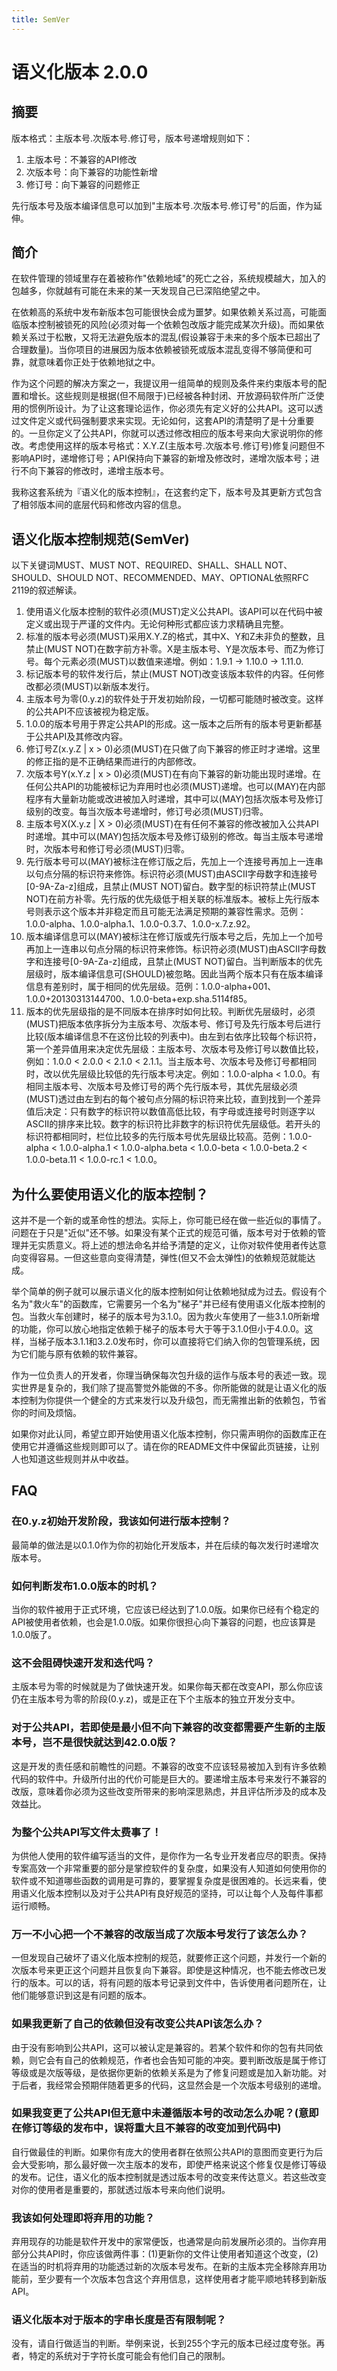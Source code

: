```yaml
---
title: SemVer
---
```


# 语义化版本 2.0.0

## 摘要

版本格式：主版本号.次版本号.修订号，版本号递增规则如下：

1. 主版本号：不兼容的API修改
2. 次版本号：向下兼容的功能性新增
3. 修订号：向下兼容的问题修正

先行版本号及版本编译信息可以加到"主版本号.次版本号.修订号"的后面，作为延伸。

## 简介

在软件管理的领域里存在着被称作"依赖地域"的死亡之谷，系统规模越大，加入的包越多，你就越有可能在未来的某一天发现自己已深陷绝望之中。

在依赖高的系统中发布新版本包可能很快会成为噩梦。如果依赖关系过高，可能面临版本控制被锁死的风险(必须对每一个依赖包改版才能完成某次升级)。而如果依赖关系过于松散，又将无法避免版本的混乱(假设兼容于未来的多个版本已超出了合理数量)。当你项目的进展因为版本依赖被锁死或版本混乱变得不够简便和可靠，就意味着你正处于依赖地狱之中。

作为这个问题的解决方案之一，我提议用一组简单的规则及条件来约束版本号的配置和增长。这些规则是根据(但不局限于)已经被各种封闭、开放源码软件所广泛使用的惯例所设计。为了让这套理论运作，你必须先有定义好的公共API。这可以透过文件定义或代码强制要求来实现。无论如何，这套API的清楚明了是十分重要的。一旦你定义了公共API，你就可以透过修改相应的版本号来向大家说明你的修改。考虑使用这样的版本号格式：X.Y.Z(主版本号.次版本号.修订号)修复问题但不影响API时，递增修订号；API保持向下兼容的新增及修改时，递增次版本号；进行不向下兼容的修改时，递增主版本号。

我称这套系统为『语义化的版本控制』，在这套约定下，版本号及其更新方式包含了相邻版本间的底层代码和修改内容的信息。

## 语义化版本控制规范(SemVer)

以下关键词MUST、MUST NOT、REQUIRED、SHALL、SHALL NOT、SHOULD、SHOULD NOT、RECOMMENDED、MAY、OPTIONAL依照RFC 2119的叙述解读。

1. 使用语义化版本控制的软件必须(MUST)定义公共API。该API可以在代码中被定义或出现于严谨的文件内。无论何种形式都应该力求精确且完整。
2. 标准的版本号必须(MUST)采用X.Y.Z的格式，其中X、Y和Z未非负的整数，且禁止(MUST NOT)在数字前方补零。X是主版本号、Y是次版本号、而Z为修订号。每个元素必须(MUST)以数值来递增。例如：1.9.1 -> 1.10.0 -> 1.11.0.
3. 标记版本号的软件发行后，禁止(MUST NOT)改变该版本软件的内容。任何修改都必须(MUST)以新版本发行。
4. 主版本号为零(0.y.z)的软件处于开发初始阶段，一切都可能随时被改变。这样的公共API不应该被视为稳定版。
5. 1.0.0的版本号用于界定公共API的形成。这一版本之后所有的版本号更新都基于公共API及其修改内容。
6. 修订号Z(x.y.Z | x > 0)必须(MUST)在只做了向下兼容的修正时才递增。这里的修正指的是不正确结果而进行的内部修改。
7. 次版本号Y(x.Y.z | x > 0)必须(MUST)在有向下兼容的新功能出现时递增。在任何公共API的功能被标记为弃用时也必须(MUST)递增。也可以(MAY)在内部程序有大量新功能或改进被加入时递增，其中可以(MAY)包括次版本号及修订级别的改变。每当次版本号递增时，修订号必须(MUST)归零。
8. 主版本号X(X.y.z | X > 0)必须(MUST)在有任何不兼容的修改被加入公共API时递增。其中可以(MAY)包括次版本号及修订级别的修改。每当主版本号递增时，次版本号和修订号必须(MUST)归零。
9. 先行版本号可以(MAY)被标注在修订版之后，先加上一个连接号再加上一连串以句点分隔的标识符来修饰。标识符必须(MUST)由ASCII字母数字和连接号[0-9A-Za-z]组成，且禁止(MUST NOT)留白。数字型的标识符禁止(MUST NOT)在前方补零。先行版的优先级低于相关联的标准版本。被标上先行版本号则表示这个版本并非稳定而且可能无法满足预期的兼容性需求。范例：1.0.0-alpha、1.0.0-alpha.1、1.0.0-0.3.7、1.0.0-x.7.z.92。
10. 版本编译信息可以(MAY)被标注在修订版或先行版本号之后，先加上一个加号再加上一连串以句点分隔的标识符来修饰。标识符必须(MUST)由ASCII字母数字和连接号[0-9A-Za-z]组成，且禁止(MUST NOT)留白。当判断版本的优先层级时，版本编译信息可(SHOULD)被忽略。因此当两个版本只有在版本编译信息有差别时，属于相同的优先层级。范例：1.0.0-alpha+001、1.0.0+20130313144700、1.0.0-beta+exp.sha.5114f85。
11. 版本的优先层级指的是不同版本在排序时如何比较。判断优先层级时，必须(MUST)把版本依序拆分为主版本号、次版本号、修订号及先行版本号后进行比较(版本编译信息不在这份比较的列表中)。由左到右依序比较每个标识符，第一个差异值用来决定优先层级：主版本号、次版本号及修订号以数值比较，例如：1.0.0 < 2.0.0 < 2.1.0 < 2.1.1。当主版本号、次版本号及修订号都相同时，改以优先层级比较低的先行版本号决定。例如：1.0.0-alpha < 1.0.0。有相同主版本号、次版本号及修订号的两个先行版本号，其优先层级必须(MUST)透过由左到右的每个被句点分隔的标识符来比较，直到找到一个差异值后决定：只有数字的标识符以数值高低比较，有字母或连接号时则逐字以ASCII的排序来比较。数字的标识符比非数字的标识符优先层级低。若开头的标识符都相同时，栏位比较多的先行版本号优先层级比较高。范例：1.0.0-alpha < 1.0.0-alpha.1 < 1.0.0-alpha.beta < 1.0.0-beta < 1.0.0-beta.2 < 1.0.0-beta.11 < 1.0.0-rc.1 < 1.0.0。

## 为什么要使用语义化的版本控制？

这并不是一个新的或革命性的想法。实际上，你可能已经在做一些近似的事情了。问题在于只是"近似"还不够。如果没有某个正式的规范可循，版本号对于依赖的管理并无实质意义。将上述的想法命名并给予清楚的定义，让你对软件使用者传达意向变得容易。一但这些意向变得清楚，弹性(但又不会太弹性)的依赖规范就能达成。

举个简单的例子就可以展示语义化的版本控制如何让依赖地狱成为过去。假设有个名为"救火车"的函数库，它需要另一个名为"梯子"并已经有使用语义化版本控制的包。当救火车创建时，梯子的版本号为3.1.0。因为救火车使用了一些3.1.0所新增的功能，你可以放心地指定依赖于梯子的版本号大于等于3.1.0但小于4.0.0。这样，当梯子版本3.1.1和3.2.0发布时，你可以直接将它们纳入你的包管理系统，因为它们能与原有依赖的软件兼容。

作为一位负责人的开发者，你理当确保每次包升级的运作与版本号的表述一致。现实世界是复杂的，我们除了提高警觉外能做的不多。你所能做的就是让语义化的版本控制为你提供一个健全的方式来发行以及升级包，而无需推出新的依赖包，节省你的时间及烦恼。

如果你对此认同，希望立即开始使用语义化版本控制，你只需声明你的函数库正在使用它并遵循这些规则即可以了。请在你的README文件中保留此页链接，让别人也知道这些规则并从中收益。

## FAQ

### 在0.y.z初始开发阶段，我该如何进行版本控制？

最简单的做法是以0.1.0作为你的初始化开发版本，并在后续的每次发行时递增次版本号。

### 如何判断发布1.0.0版本的时机？

当你的软件被用于正式环境，它应该已经达到了1.0.0版。如果你已经有个稳定的API被使用者依赖，也会是1.0.0版。如果你很担心向下兼容的问题，也应该算是1.0.0版了。

### 这不会阻碍快速开发和迭代吗？

主版本号为零的时候就是为了做快速开发。如果你每天都在改变API，那么你应该仍在主版本号为零的阶段(0.y.z)，或是正在下个主版本的独立开发分支中。

### 对于公共API，若即使是最小但不向下兼容的改变都需要产生新的主版本号，岂不是很快就达到42.0.0版？

这是开发的责任感和前瞻性的问题。不兼容的改变不应该轻易被加入到有许多依赖代码的软件中。升级所付出的代价可能是巨大的。要递增主版本号来发行不兼容的改版，意味着你必须为这些改变所带来的影响深思熟虑，并且评估所涉及的成本及效益比。

### 为整个公共API写文件太费事了！

为供他人使用的软件编写适当的文件，是你作为一名专业开发者应尽的职责。保持专案高效一个非常重要的部分是掌控软件的复杂度，如果没有人知道如何使用你的软件或不知道哪些函数的调用是可靠的，要掌握复杂度是很困难的。长远来看，使用语义化版本控制以及对于公共API有良好规范的坚持，可以让每个人及每件事都运行顺畅。

### 万一不小心把一个不兼容的改版当成了次版本号发行了该怎么办？

一但发现自己破坏了语义化版本控制的规范，就要修正这个问题，并发行一个新的次版本号来更正这个问题并且恢复向下兼容。即使是这种情况，也不能去修改已发行的版本。可以的话，将有问题的版本号记录到文件中，告诉使用者问题所在，让他们能够意识到这是有问题的版本。

### 如果我更新了自己的依赖但没有改变公共API该怎么办？

由于没有影响到公共API，这可以被认定是兼容的。若某个软件和你的包有共同依赖，则它会有自己的依赖规范，作者也会告知可能的冲突。要判断改版是属于修订等级或是次版等级，是依据你更新的依赖关系是为了修复问题或是加入新功能。对于后者，我经常会预期伴随着更多的代码，这显然会是一个次版本号级别的递增。

### 如果我变更了公共API但无意中未遵循版本号的改动怎么办呢？(意即在修订等级的发布中，误将重大且不兼容的改变加到代码中)

自行做最佳的判断。如果你有庞大的使用者群在依照公共API的意图而变更行为后会大受影响，那么最好做一次主版本的发布，即使严格来说这个修复仅是修订等级的发布。记住，语义化的版本控制就是透过版本号的改变来传达意义。若这些改变对你的使用者是重要的，那就透过版本号来向他们说明。

### 我该如何处理即将弃用的功能？

弃用现存的功能是软件开发中的家常便饭，也通常是向前发展所必须的。当你弃用部分公共API时，你应该做两件事：(1)更新你的文件让使用者知道这个改变，(2)在适当的时机将弃用的功能透过新的次版本号发布。在新的主版本完全移除弃用功能前，至少要有一个次版本包含这个弃用信息，这样使用者才能平顺地转移到新版API。

### 语义化版本对于版本的字串长度是否有限制呢？

没有，请自行做适当的判断。举例来说，长到255个字元的版本已经过度夸张。再者，特定的系统对于字符长度可能会有他们自己的限制。